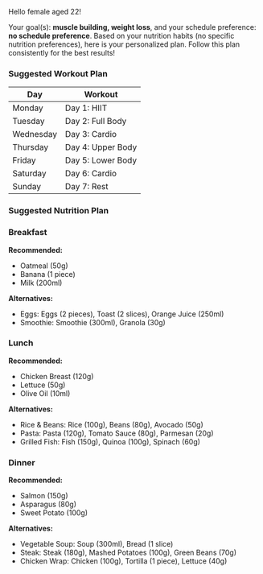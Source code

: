 Hello female aged 22!

Your goal(s): **muscle building, weight loss**, and your schedule preference: **no schedule preference**.
Based on your nutrition habits (no specific nutrition preferences), here is your personalized plan.
Follow this plan consistently for the best results!

### Suggested Workout Plan

| Day | Workout |
|---|---|
| Monday | Day 1: HIIT |
| Tuesday | Day 2: Full Body |
| Wednesday | Day 3: Cardio |
| Thursday | Day 4: Upper Body |
| Friday | Day 5: Lower Body |
| Saturday | Day 6: Cardio |
| Sunday | Day 7: Rest |


### Suggested Nutrition Plan

### Breakfast

**Recommended:**
- Oatmeal (50g)
- Banana (1 piece)
- Milk (200ml)

**Alternatives:**
- Eggs: Eggs (2 pieces), Toast (2 slices), Orange Juice (250ml)
- Smoothie: Smoothie (300ml), Granola (30g)

### Lunch

**Recommended:**
- Chicken Breast (120g)
- Lettuce (50g)
- Olive Oil (10ml)

**Alternatives:**
- Rice & Beans: Rice (100g), Beans (80g), Avocado (50g)
- Pasta: Pasta (120g), Tomato Sauce (80g), Parmesan (20g)
- Grilled Fish: Fish (150g), Quinoa (100g), Spinach (60g)

### Dinner

**Recommended:**
- Salmon (150g)
- Asparagus (80g)
- Sweet Potato (100g)

**Alternatives:**
- Vegetable Soup: Soup (300ml), Bread (1 slice)
- Steak: Steak (180g), Mashed Potatoes (100g), Green Beans (70g)
- Chicken Wrap: Chicken (100g), Tortilla (1 piece), Lettuce (40g)


